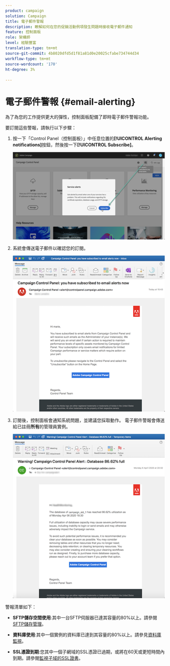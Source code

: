 ```yaml
---
product: campaign
solution: Campaign
title: 電子郵件警報
description: 瞭解如何在您的促銷活動例項發生問題時接收電子郵件通知
feature: 控制面板
role: 架構師
level: 經驗豐富
translation-type: tm+mt
source-git-commit: 4b8020dfd5d1f81a81d0e20025cfabe734744d34
workflow-type: tm+mt
source-wordcount: '170'
ht-degree: 3%

---
```



# 電子郵件警報 {#email-alerting}

為了為您的工作提供更大的彈性，控制面板配備了即時電子郵件警報功能。

要訂閱這些警報，請執行以下步驟：

1. 按一下「Control Panel（控制面板）」中任意位置的&#x200B;**[!UICONTROL Alerting notifications]**&#x200B;按鈕，然後按一下&#x200B;**[!UICONTROL Subscribe]**。

   ![](assets/subscribing.png)

1. 系統會傳送電子郵件以確認您的訂閱。

   ![](assets/email_subscription.png)

1. 訂閱後，控制面板會通知系統問題，並建議您採取動作。 電子郵件警報會傳送給已註冊&#x200B;**所有**&#x200B;的管理員實例。

   ![](assets/alert_sample.png)


警報清單如下：

* **SFTP儲存空間使用**:其中一台SFTP伺服器已達其容量的80%以上。請參閱[SFTP儲存管理](../../sftp/using/sftp-storage-management.md)。

* **資料庫使用**:其中一個實例的資料庫已達到其容量的80%以上。請參見[資料庫監視](../../performance-monitoring/using/database-monitoring.md)。

* **SSL憑證到期**:您其中一個子網域的SSL憑證已過期，或將在60天或更短時間內到期。請參閱[監視子域的SSL證書](../../subdomains-certificates/using/monitoring-ssl-certificates.md)。

